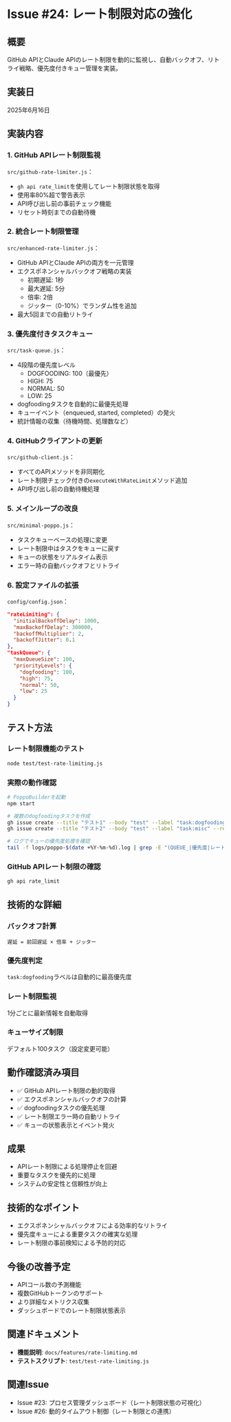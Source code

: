 # Issue #24: レート制限対応の強化

## 概要
GitHub APIとClaude APIのレート制限を動的に監視し、自動バックオフ、リトライ戦略、優先度付きキュー管理を実装。

## 実装日
2025年6月16日

## 実装内容

### 1. GitHub APIレート制限監視
`src/github-rate-limiter.js`：
- `gh api rate_limit`を使用してレート制限状態を取得
- 使用率80%超で警告表示
- API呼び出し前の事前チェック機能
- リセット時刻までの自動待機

### 2. 統合レート制限管理
`src/enhanced-rate-limiter.js`：
- GitHub APIとClaude APIの両方を一元管理
- エクスポネンシャルバックオフ戦略の実装
  - 初期遅延: 1秒
  - 最大遅延: 5分
  - 倍率: 2倍
  - ジッター（0-10%）でランダム性を追加
- 最大5回までの自動リトライ

### 3. 優先度付きタスクキュー
`src/task-queue.js`：
- 4段階の優先度レベル
  - DOGFOODING: 100（最優先）
  - HIGH: 75
  - NORMAL: 50
  - LOW: 25
- dogfoodingタスクを自動的に最優先処理
- キューイベント（enqueued, started, completed）の発火
- 統計情報の収集（待機時間、処理数など）

### 4. GitHubクライアントの更新
`src/github-client.js`：
- すべてのAPIメソッドを非同期化
- レート制限チェック付きの`executeWithRateLimit`メソッド追加
- API呼び出し前の自動待機処理

### 5. メインループの改良
`src/minimal-poppo.js`：
- タスクキューベースの処理に変更
- レート制限中はタスクをキューに戻す
- キューの状態をリアルタイム表示
- エラー時の自動バックオフとリトライ

### 6. 設定ファイルの拡張
`config/config.json`：
```json
"rateLimiting": {
  "initialBackoffDelay": 1000,
  "maxBackoffDelay": 300000,
  "backoffMultiplier": 2,
  "backoffJitter": 0.1
},
"taskQueue": {
  "maxQueueSize": 100,
  "priorityLevels": {
    "dogfooding": 100,
    "high": 75,
    "normal": 50,
    "low": 25
  }
}
```

## テスト方法

### レート制限機能のテスト
```bash
node test/test-rate-limiting.js
```

### 実際の動作確認
```bash
# PoppoBuilderを起動
npm start

# 複数のdogfoodingタスクを作成
gh issue create --title "テスト1" --body "test" --label "task:dogfooding" --repo medamap/PoppoBuilderSuite
gh issue create --title "テスト2" --body "test" --label "task:misc" --repo medamap/PoppoBuilderSuite

# ログでキューの優先度処理を確認
tail -f logs/poppo-$(date +%Y-%m-%d).log | grep -E "(QUEUE_|優先度|レート制限)"
```

### GitHub APIレート制限の確認
```bash
gh api rate_limit
```

## 技術的な詳細

### バックオフ計算
`遅延 = 前回遅延 × 倍率 + ジッター`

### 優先度判定
`task:dogfooding`ラベルは自動的に最高優先度

### レート制限監視
1分ごとに最新情報を自動取得

### キューサイズ制限
デフォルト100タスク（設定変更可能）

## 動作確認済み項目
- ✅ GitHub APIレート制限の動的取得
- ✅ エクスポネンシャルバックオフの計算
- ✅ dogfoodingタスクの優先処理
- ✅ レート制限エラー時の自動リトライ
- ✅ キューの状態表示とイベント発火

## 成果
- APIレート制限による処理停止を回避
- 重要なタスクを優先的に処理
- システムの安定性と信頼性が向上

## 技術的なポイント
- エクスポネンシャルバックオフによる効率的なリトライ
- 優先度キューによる重要タスクの確実な処理
- レート制限の事前検知による予防的対応

## 今後の改善予定
- APIコール数の予測機能
- 複数GitHubトークンのサポート
- より詳細なメトリクス収集
- ダッシュボードでのレート制限状態表示

## 関連ドキュメント
- **機能説明**: `docs/features/rate-limiting.md`
- **テストスクリプト**: `test/test-rate-limiting.js`

## 関連Issue
- Issue #23: プロセス管理ダッシュボード（レート制限状態の可視化）
- Issue #26: 動的タイムアウト制御（レート制限との連携）